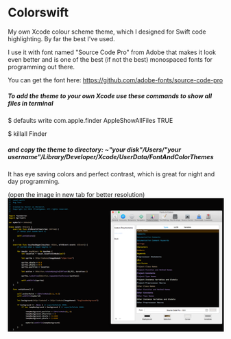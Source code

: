 Colorswift
==========

My own Xcode colour scheme theme, which I designed for Swift code highlighting. By far the best I've used.

I use it with font named "Source Code Pro" from Adobe that makes it look even better and is one of the best
(if not the best) monospaced fonts for programming out there.

You can get the font here: https://github.com/adobe-fonts/source-code-pro

##### To add the theme to your own Xcode use these commands to show all files in terminal 
  
  $ defaults write com.apple.finder AppleShowAllFiles TRUE
  
  $ killall Finder
  
##### and copy the theme to directory: ~"your disk"/Users/"your username"/Library/Developer/Xcode/UserData/FontAndColorThemes

It has eye saving colors and perfect contrast, which is great for night and day programming.

(open the image in new tab for better resolution)
![alt tag](https://raw.githubusercontent.com/ferologics/Colorswift/master/colorswiftDemo.png)
